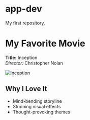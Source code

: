 # app-dev
 My first repository.
 
# My Favorite Movie
**Title:** Inception  
*Director:* Christopher Nolan  

![Inception](https://th.bing.com/th/id/R.be7248985232d46128041023c99fad7d?rik=m%2fYm13OWgvgEMQ&riu=http%3a%2f%2fwww.nolanfans.com%2fimages%2fposters%2finception%2fp4xfull.jpg&ehk=fTBnrxgKiU4dJQxZMWXrFmdjr5dpguBG6osjjkLxxPA%3d&risl=1&pid=ImgRaw&r=0)

## Why I Love It
- Mind-bending storyline  
- Stunning visual effects  
- Thought-provoking themes

